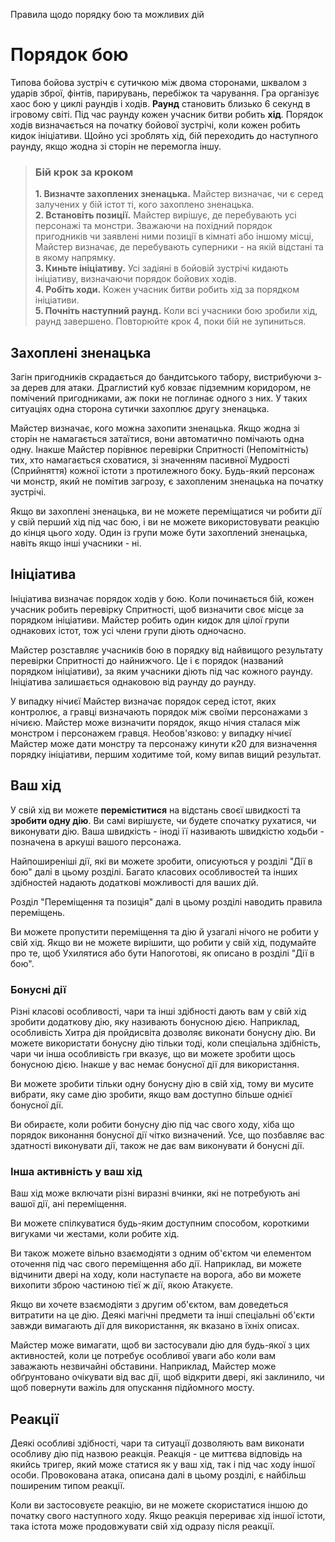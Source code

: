 Правила щодо порядку бою та можливих дій

# Порядок бою
Типова бойова зустріч є сутичкою між двома сторонами, шквалом з ударів зброї, фінтів, парирувань, перебіжок та чарування. Гра організує хаос бою у циклі раундів і ходів. **Раунд** становить близько 6 секунд в ігровому світі. Під час раунду кожен учасник битви робить **хід**. Порядок ходів визначається на початку бойової зустрічі, коли кожен робить кидок ініціативи. Щойно усі зроблять хід, бій переходить до наступного раунду, якщо жодна зі сторін не перемогла іншу.

> ### Бій крок за кроком
> **1. Визначте захоплених зненацька.** Майстер визначає, чи є серед залучених у бій істот ті, кого захоплено зненацька.  
> **2. Встановіть позиції.** Майстер вирішує, де перебувають усі персонажі та монстри. Зважаючи на похідний порядок пригодників чи заявлені ними позиції в кімнаті або іншому місці, Майстер визначає, де перебувають суперники - на якій відстані та в якому напрямку.  
> **3. Киньте ініціативу.** Усі задіяні в бойовій зустрічі кидають ініціативу, визначаючи порядок бойових ходів.  
> **4. Робіть ходи.** Кожен учасник битви робить хід за порядком ініціативи.  
> **5. Почніть наступний раунд.** Коли всі учасники бою зробили хід, раунд завершено. Повторюйте крок 4, поки бій не зупиниться.  


## Захоплені зненацька
Загін пригодників скрадається до бандитського табору, вистрибуючи з-за дерев для атаки. Драглистий куб ковзає підземним коридором, не помічений пригодниками, аж поки не поглинає одного з них. У таких ситуаціях одна сторона сутички захоплює другу зненацька.

Майстер визначає, кого можна захопити зненацька. Якщо жодна зі сторін не намагається затаїтися, вони автоматично помічають одна одну. Інакше Майстер порівнює перевірки Спритності (Непомітність) тих, хто намагається сховатися, зі значенням пасивної Мудрості (Сприйняття) кожної істоти з протилежного боку. Будь-який персонаж чи монстр, який не помітив загрозу, є захопленим зненацька на початку зустрічі.

Якщо ви захоплені зненацька, ви не можете переміщатися чи робити дії у свій перший хід під час бою, і ви не можете використовувати реакцію до кінця цього ходу. Один із групи може бути захоплений зненацька, навіть якщо інші учасники - ні.

## Ініціатива
Ініціатива визначає порядок ходів у бою. Коли починається бій, кожен учасник робить перевірку Спритності, щоб визначити своє місце за порядком ініціативи. Майстер робить один кидок для цілої групи однакових істот, тож усі члени групи діють одночасно.

Майстер розставляє учасників бою в порядку від найвищого результату перевірки Спритності до найнижчого. Це і є порядок (названий порядком ініціативи), за яким учасники діють під час кожного раунду. Ініціатива залишається однаковою від раунду до раунду.

У випадку нічиєї Майстер визначає порядок серед істот, яких контролює, а гравці визначають порядок між своїми персонажами з нічиєю. Майстер може визначити порядок, якщо нічия сталася між монстром і персонажем гравця. Необов'язково: у випадку нічиєї Майстер може дати монстру та персонажу кинути к20 для визначення порядку ініціативи, першим ходитиме той, кому випав вищий результат.

## Ваш хід
У свій хід ви можете **переміститися** на відстань своєї швидкості та **зробити одну дію**. Ви самі вирішуєте, чи будете спочатку рухатися, чи виконувати дію. Ваша швидкість - іноді її називають швидкістю ходьби - позначена в аркуші вашого персонажа.

Найпоширеніші дії, які ви можете зробити, описуються у розділі "Дії в бою" далі в цьому розділі. Багато класових особливостей та інших здібностей надають додаткові можливості для ваших дій.

Розділ "Переміщення та позиція" далі в цьому розділі наводить правила переміщень.

Ви можете пропустити переміщення та дію й узагалі нічого не робити у свій хід. Якщо ви не можете вирішити, що робити у свій хід, подумайте про те, щоб Ухилятися або бути Напоготові, як описано в розділі "Дії в бою".

### Бонусні дії
Різні класові особливості, чари та інші здібності дають вам у свій хід зробити додаткову дію, яку називають бонусною дією. Наприклад, особливість Хитра дія пройдисвіта дозволяє виконати бонусну дію. Ви можете використати бонусну дію тільки тоді, коли спеціальна здібність, чари чи інша особливість гри вказує, що ви можете зробити щось бонусною дією. Інакше у вас немає бонусної дії для використання.

Ви можете зробити тільки одну бонусну дію в свій хід, тому ви мусите вибрати, яку саме дію зробити, якщо вам доступно більше однієї бонусної дії.

Ви обираєте, коли робити бонусну дію під час свого ходу, хіба що порядок виконання бонусної дії чітко визначений. Усе, що позбавляє вас здатності виконувати дії, також не дає вам виконувати й бонусні дії.

### Інша активність у ваш хід
Ваш хід може включати різні виразні вчинки, які не потребують ані вашої дії, ані переміщення.

Ви можете спілкуватися будь-яким доступним способом, короткими вигуками чи жестами, коли робите хід.

Ви також можете вільно взаємодіяти з одним об'єктом чи елементом оточення під час свого переміщення або дії. Наприклад, ви можете відчинити двері на ходу, коли наступаєте на ворога, або ви можете вихопити зброю частиною тієї ж дії, якою Атакуєте.

Якщо ви хочете взаємодіяти з другим об'єктом, вам доведеться витратити на це дію. Деякі магічні предмети та інші спеціальні об'єкти завжди вимагають дії для використання, як вказано в їхніх описах.

Майстер може вимагати, щоб ви застосували дію для будь-якої з цих активностей, коли це потребує особливої уваги або коли вам заважають незвичайні обставини. Наприклад, Майстер може обґрунтовано очікувати від вас дії, щоб відкрити двері, які заклинило, чи щоб повернути важіль для опускання підйомного мосту.

## Реакції
Деякі особливі здібності, чари та ситуації дозволяють вам виконати особливу дію під назвою реакція. Реакція - це миттєва відповідь на якийсь тригер, який може статися як у ваш хід, так і під час ходу іншої особи. Провокована атака, описана далі в цьому розділі, є найбільш поширеним типом реакції.

Коли ви застосовуєте реакцію, ви не можете скористатися іншою до початку свого наступного ходу. Якщо реакція перериває хід іншої істоти, така істота може продовжувати свій хід одразу після реакції.

